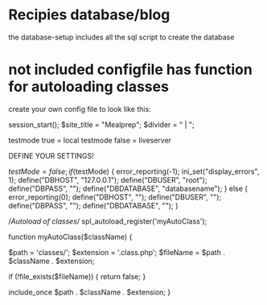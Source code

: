 # Recipies database/blog
the database-setup includes all the sql script to create the database

# not included configfile has function for autoloading classes

create your own config file to look like this:

session_start();
$site_title = "Mealprep";
$divider = " | ";


testmode true = local
testmode false = liveserver

DEFINE YOUR SETTINGS!

$testMode = false;
if ($testMode) {
  error_reporting(-1);
  ini_set("display_errors", 1);
  define("DBHOST", "127.0.0.1");
  define("DBUSER", "root");
  define("DBPASS", "");
  define("DBDATABASE", "databasename");
} else {
  error_reporting(0);
  define("DBHOST", "");
  define("DBUSER", "");
  define("DBPASS", "");
  define("DBDATABASE", "");
}

/*Autoload of classes*/
spl_autoload_register('myAutoClass');


function myAutoClass($className) {  

  $path = 'classes/';
  $extension = '.class.php';
  $fileName = $path . $className . $extension;

  if (!file_exists($fileName)) {
    return false;
  }

  include_once $path . $className . $extension;
}

